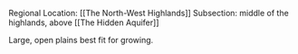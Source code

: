 Regional Location: [[The North-West Highlands]]
Subsection: middle of the highlands, above [[The Hidden Aquifer]]

Large, open plains best fit for growing. 